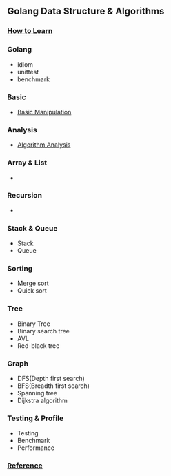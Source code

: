 ## Golang Data Structure & Algorithms
### [How to Learn](HowToLearn.md)

### Golang
 * idiom
 * unittest
 * benchmark
### Basic
 * [Basic Manipulation](BasicManipulation.md)
### Analysis
 * [Algorithm Analysis](AlgorithmAnalysis.md)
### Array & List
 * 
### Recursion
 * 
### Stack & Queue
 * Stack
 * Queue
### Sorting
 * Merge sort
 * Quick sort
### Tree
 * Binary Tree
 * Binary search tree
 * AVL
 * Red-black tree
### Graph
 * DFS(Depth first search)
 * BFS(Breadth first search)
 * Spanning tree
 * Dijkstra algorithm
### Testing & Profile
 * Testing
 * Benchmark
 * Performance
### [Reference](Reference.md)
